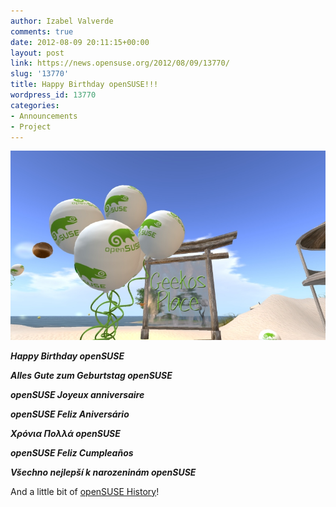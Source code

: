 ```yaml
---
author: Izabel Valverde
comments: true
date: 2012-08-09 20:11:15+00:00
layout: post
link: https://news.opensuse.org/2012/08/09/13770/
slug: '13770'
title: Happy Birthday openSUSE!!!
wordpress_id: 13770
categories:
- Announcements
- Project
---
```


[![](/wp-content/uploads/2012/08/geekosplace.jpg)](//news.opensuse.org/2012/08/09/13770/geekosplace/)




**_Happy Birthday openSUSE_**




**_Alles Gute zum Geburtstag openSUSE_**




**_openSUSE Joyeux anniversaire_**




**_openSUSE Feliz Aniversário_**




**_Χρόνια Πολλά openSUSE_**




**_openSUSE Feliz Cumpleaños_**




**_Všechno nejlepší k narozeninám openSUSE_**




And a little bit of [openSUSE History](//en.wikipedia.org/wiki/openSUSE)!
